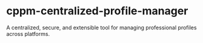 # cppm-centralized-profile-manager
A centralized, secure, and extensible tool for managing professional profiles across platforms.

